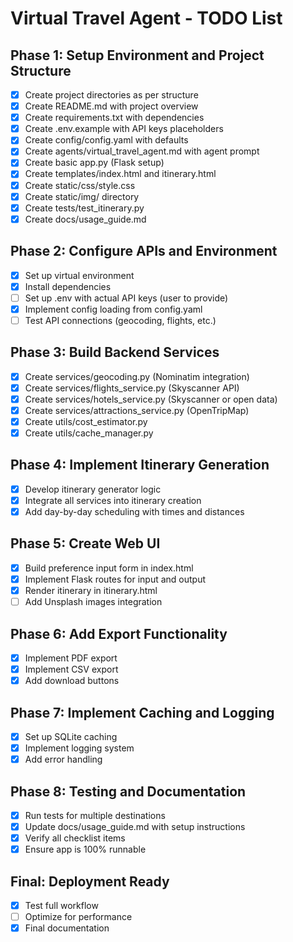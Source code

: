 # Virtual Travel Agent - TODO List

## Phase 1: Setup Environment and Project Structure
- [x] Create project directories as per structure
- [x] Create README.md with project overview
- [x] Create requirements.txt with dependencies
- [x] Create .env.example with API keys placeholders
- [x] Create config/config.yaml with defaults
- [x] Create agents/virtual_travel_agent.md with agent prompt
- [x] Create basic app.py (Flask setup)
- [x] Create templates/index.html and itinerary.html
- [x] Create static/css/style.css
- [x] Create static/img/ directory
- [x] Create tests/test_itinerary.py
- [x] Create docs/usage_guide.md

## Phase 2: Configure APIs and Environment
- [x] Set up virtual environment
- [x] Install dependencies
- [ ] Set up .env with actual API keys (user to provide)
- [x] Implement config loading from config.yaml
- [ ] Test API connections (geocoding, flights, etc.)

## Phase 3: Build Backend Services
- [x] Create services/geocoding.py (Nominatim integration)
- [x] Create services/flights_service.py (Skyscanner API)
- [x] Create services/hotels_service.py (Skyscanner or open data)
- [x] Create services/attractions_service.py (OpenTripMap)
- [x] Create utils/cost_estimator.py
- [x] Create utils/cache_manager.py

## Phase 4: Implement Itinerary Generation
- [x] Develop itinerary generator logic
- [x] Integrate all services into itinerary creation
- [x] Add day-by-day scheduling with times and distances

## Phase 5: Create Web UI
- [x] Build preference input form in index.html
- [x] Implement Flask routes for input and output
- [x] Render itinerary in itinerary.html
- [ ] Add Unsplash images integration

## Phase 6: Add Export Functionality
- [x] Implement PDF export
- [x] Implement CSV export
- [x] Add download buttons

## Phase 7: Implement Caching and Logging
- [x] Set up SQLite caching
- [x] Implement logging system
- [x] Add error handling

## Phase 8: Testing and Documentation
- [x] Run tests for multiple destinations
- [x] Update docs/usage_guide.md with setup instructions
- [x] Verify all checklist items
- [x] Ensure app is 100% runnable

## Final: Deployment Ready
- [x] Test full workflow
- [ ] Optimize for performance
- [x] Final documentation
